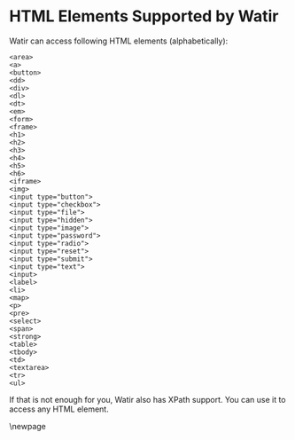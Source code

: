 # HTML Elements Supported by Watir

Watir can access following HTML elements (alphabetically):

    <area>
    <a>
    <button>
    <dd>
    <div>
    <dl>
    <dt>
    <em>
    <form>
    <frame>
    <h1>
    <h2>
    <h3>
    <h4>
    <h5>
    <h6>
    <iframe>
    <img>
    <input type="button">
    <input type="checkbox">
    <input type="file">
    <input type="hidden">
    <input type="image">
    <input type="password">
    <input type="radio">
    <input type="reset">
    <input type="submit">
    <input type="text">
    <input>
    <label>
    <li>
    <map>
    <p>
    <pre>
    <select>
    <span>
    <strong>
    <table>
    <tbody>
    <td>
    <textarea>
    <tr>
    <ul>

If that is not enough for you, Watir also has XPath support. You can use it to access any HTML element.

\newpage

